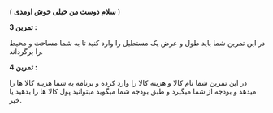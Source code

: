 ( **سلام دوست من خیلی خوش اومدی** )

**تمرین 3 :**

در این تمرین شما باید طول و عرض یک مستطیل را وارد کنید تا به شما مساحت و محیط را برگرداند.

**تمرین 4 :**

در این تمرین شما نام کالا و هزینه کالا را وارد کرده و برنامه به شما هزینه کالا ها را میدهد و بودجه از شما میگیرد و طبق بودجه شما میگوید میتوانید پول کالا ها را بدهید یا خیر.
